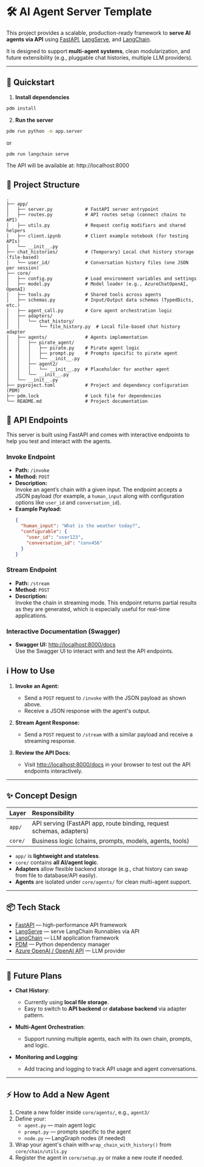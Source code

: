 # 🛠️ AI Agent Server Template

This project provides a scalable, production-ready framework to **serve AI agents via API** using [FastAPI](https://fastapi.tiangolo.com/), [LangServe](https://docs.langchain.dev/langserve/), and [LangChain](https://www.langchain.dev/).

It is designed to support **multi-agent systems**, clean modularization, and future extensibility (e.g., pluggable chat histories, multiple LLM providers).

---

## 🚀 Quickstart

1. **Install dependencies**

```bash
pdm install 
```

2. **Run the server**

```bash
pdm run python -m app.server
```
or 
```bash
pdm run langchain serve
```

The API will be available at: http://localhost:8000


## 🧩 Project Structure

```
.
├── app/
│   ├── server.py            # FastAPI server entrypoint
│   ├── routes.py            # API routes setup (connect chains to API)
│   ├── utils.py             # Request config modifiers and shared helpers
│   ├── client.ipynb         # Client example notebook (for testing APIs)
│   └── __init__.py
├── chat_histories/          # (Temporary) Local chat history storage (file-based)
│   └── user_id/             # Conversation history files (one JSON per session)
├── core/
│   ├── config.py            # Load environment variables and settings
│   ├── model.py             # Model loader (e.g., AzureChatOpenAI, OpenAI)
│   ├── tools.py             # Shared tools across agents
│   ├── schemas.py           # Input/Output data schemas (TypedDicts, etc.)
│   ├── agent_call.py        # Core agent orchestration logic
│   ├── adapters/
│   │   └── chat_history/
│   │       └── file_history.py  # Local file-based chat history adapter
│   ├── agents/              # Agents implementation
│   │   ├── pirate_agent/
│   │   │   ├── pirate.py    # Pirate agent logic
│   │   │   ├── prompt.py    # Prompts specific to pirate agent
│   │   │   └── __init__.py
│   │   ├── agent2/
│   │   │   └── __init__.py  # Placeholder for another agent
│   │   └── __init__.py
│   └── __init__.py
├── pyproject.toml           # Project and dependency configuration (PDM)
├── pdm.lock                 # Lock file for dependencies
└── README.md                # Project documentation

```
## 🔌 API Endpoints

This server is built using FastAPI and comes with interactive endpoints to help you test and interact with the agents.

### Invoke Endpoint
- **Path:** `/invoke`
- **Method:** `POST`
- **Description:**  
  Invoke an agent’s chain with a given input. The endpoint accepts a JSON payload (for example, a `human_input` along with configuration options like `user_id` and `conversation_id`).
- **Example Payload:**
  ```json
  {
    "human_input": "What is the weather today?",
    "configurable": {
      "user_id": "user123",
      "conversation_id": "conv456"
    }
  }
  ```

### Stream Endpoint
- **Path:** `/stream`
- **Method:** `POST`
- **Description:**  
  Invoke the chain in streaming mode. This endpoint returns partial results as they are generated, which is especially useful for real-time applications.

### Interactive Documentation (Swagger)
- **Swagger UI:** [http://localhost:8000/docs](http://localhost:8000/docs)  
  Use the Swagger UI to interact with and test the API endpoints.

## ℹ️ How to Use

1. **Invoke an Agent:**
   - Send a `POST` request to `/invoke` with the JSON payload as shown above.
   - Receive a JSON response with the agent's output.

2. **Stream Agent Response:**
   - Send a `POST` request to `/stream` with a similar payload and receive a streaming response.

3. **Review the API Docs:**
   - Visit [http://localhost:8000/docs](http://localhost:8000/docs) in your browser to test out the API endpoints interactively.

---

## ✨ Concept Design

| Layer | Responsibility |
|:---|:---|
| `app/` | API serving (FastAPI app, route binding, request schemas, adapters) |
| `core/` | Business logic (chains, prompts, models, agents, tools) |

- `app/` is **lightweight and stateless**.
- `core/` contains **all AI/agent logic**.
- **Adapters** allow flexible backend storage (e.g., chat history can swap from file to database/API easily).
- **Agents** are isolated under `core/agents/` for clean multi-agent support.

---

## 📦 Tech Stack

- [FastAPI](https://fastapi.tiangolo.com/) — high-performance API framework
- [LangServe](https://docs.langchain.dev/langserve/) — serve LangChain Runnables via API
- [LangChain](https://www.langchain.dev/) — LLM application framework
- [PDM](https://pdm.fming.dev/latest/) — Python dependency manager
- [Azure OpenAI / OpenAI API](https://learn.microsoft.com/en-us/azure/ai-services/openai/) — LLM provider

---

## 🔮 Future Plans

- **Chat History**:  
  - Currently using **local file storage**.
  - Easy to switch to **API backend** or **database backend** via adapter pattern.
  
- **Multi-Agent Orchestration**:  
  - Support running multiple agents, each with its own chain, prompts, and logic.
  
- **Monitoring and Logging**:  
  - Add tracing and logging to track API usage and agent conversations.

---

## ⚡ How to Add a New Agent

1. Create a new folder inside `core/agents/`, e.g., `agent3/`
2. Define your:
    - `agent.py` — main agent logic
    - `prompt.py` — prompts specific to the agent
    - `node.py` — LangGraph nodes (if needed)
3. Wrap your agent's chain with `wrap_chain_with_history()` from `core/chain/utils.py`
4. Register the agent in `core/setup.py` or make a new route if needed.
